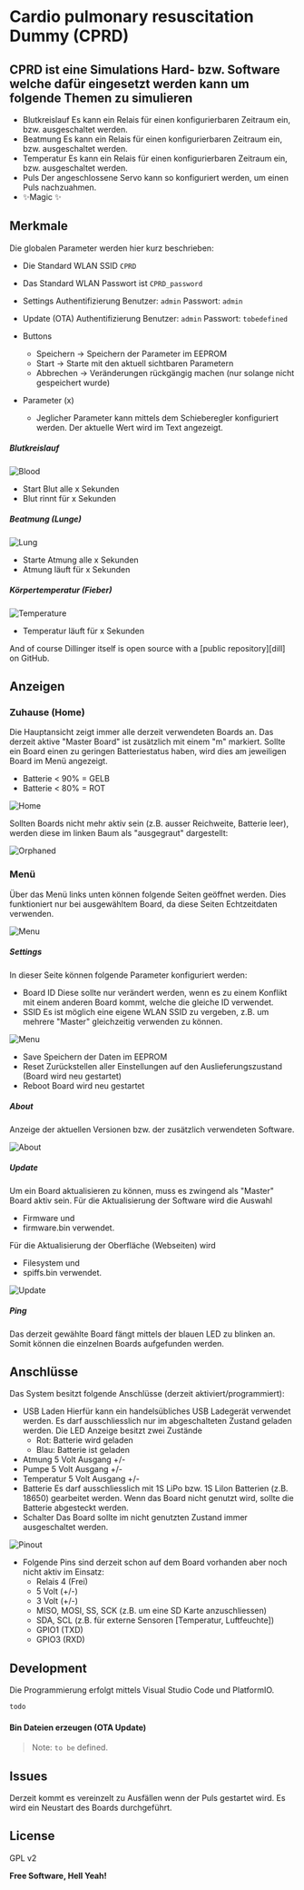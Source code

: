 # Cardio pulmonary resuscitation Dummy (CPRD)

## CPRD ist eine Simulations Hard- bzw. Software welche dafür eingesetzt werden kann um folgende Themen zu simulieren

- Blutkreislauf
  Es kann ein Relais für einen konfigurierbaren Zeitraum ein, bzw. ausgeschaltet werden.
- Beatmung
  Es kann ein Relais für einen konfigurierbaren Zeitraum ein, bzw. ausgeschaltet werden.
- Temperatur
  Es kann ein Relais für einen konfigurierbaren Zeitraum ein, bzw. ausgeschaltet werden.
- Puls
  Der angeschlossene Servo kann so konfiguriert werden, um einen Puls nachzuahmen.
- ✨Magic ✨

## Merkmale

Die globalen Parameter werden hier kurz beschrieben:

* Die Standard WLAN SSID ```CPRD```
* Das Standard WLAN Passwort ist ```CPRD_password```
* Settings Authentifizierung
  Benutzer: ```admin```
  Passwort: ```admin```
* Update (OTA) Authentifizierung
  Benutzer: ```admin```
  Passwort: ```tobedefined```
* Buttons

  * Speichern -> Speichern der Parameter im EEPROM
  * Start -> Starte mit den aktuell sichtbaren Parametern
  * Abbrechen -> Veränderungen rückgängig machen (nur solange nicht gespeichert wurde)
* Parameter (x)

  * Jeglicher Parameter kann mittels dem Schieberegler konfiguriert werden.
    Der aktuelle Wert wird im Text angezeigt.

##### Blutkreislauf

![Blood](images/blood.png)

* Start Blut alle x Sekunden
* Blut rinnt für x Sekunden

##### Beatmung (Lunge)

![Lung](images/lung.png)

* Starte Atmung alle x Sekunden
* Atmung läuft für x Sekunden

##### Körpertemperatur (Fieber)

![Temperature](images/temperature.png)

* Temperatur läuft für x Sekunden

And of course Dillinger itself is open source with a [public repository][dill]
on GitHub.

## Anzeigen

### Zuhause (Home)

Die Hauptansicht zeigt immer alle derzeit verwendeten Boards an.
Das derzeit aktive "Master Board" ist zusätzlich mit einem "m" markiert.
Sollte ein Board einen zu geringen Batteriestatus haben, wird dies am jeweiligen Board im Menü angezeigt.

* Batterie < 90% = GELB
* Batterie < 80% = ROT

![Home](images/home.png)

Sollten Boards nicht mehr aktiv sein (z.B. ausser Reichweite, Batterie leer), werden diese
im linken Baum als "ausgegraut" dargestellt:

![Orphaned](images/orphaned.png)

### Menü

Über das Menü links unten können folgende Seiten geöffnet werden.
Dies funktioniert nur bei ausgewähltem Board, da diese Seiten Echtzeitdaten verwenden.

![Menu](images/menu.png)

##### Settings

In dieser Seite können folgende Parameter konfiguriert werden:

* Board ID
  Diese sollte nur verändert werden, wenn es zu einem Konflikt mit einem anderen Board kommt, welche die gleiche ID verwendet.
* SSID
  Es ist möglich eine eigene WLAN SSID zu vergeben, z.B. um mehrere "Master" gleichzeitig verwenden zu können.

![Menu](images/settings_default.png)

* Save
  Speichern der Daten im EEPROM
* Reset
  Zurückstellen aller Einstellungen auf den Auslieferungszustand (Board wird neu gestartet)
* Reboot
  Board wird neu gestartet

##### About

Anzeige der aktuellen Versionen bzw. der zusätzlich verwendeten Software.

![About](images/about.png)

##### Update

Um ein Board aktualisieren zu können, muss es zwingend als "Master" Board aktiv sein.
Für die Aktualisierung der Software wird die Auswahl

* Firmware
  und
* firmware.bin
  verwendet.

Für die Aktualisierung der Oberfläche (Webseiten) wird

* Filesystem
  und
* spiffs.bin
  verwendet.

![Update](images/ota.png)

##### Ping

Das derzeit gewählte Board fängt mittels der blauen LED zu blinken an.
Somit können die einzelnen Boards aufgefunden werden.

## Anschlüsse

Das System besitzt folgende Anschlüsse (derzeit aktiviert/programmiert):

* USB Laden
  Hierfür kann ein handelsübliches USB Ladegerät verwendet werden.
  Es darf ausschliesslich nur im abgeschalteten Zustand geladen werden.
  Die LED Anzeige besitzt zwei Zustände
  * Rot: Batterie wird geladen
  * Blau: Batterie ist geladen
* Atmung
  5 Volt Ausgang +/-
* Pumpe
  5 Volt Ausgang +/-
* Temperatur
  5 Volt Ausgang +/-
* Batterie
  Es darf ausschliesslich mit 1S LiPo bzw. 1S LiIon Batterien (z.B. 18650) gearbeitet werden.
  Wenn das Board nicht genutzt wird, sollte die Batterie abgesteckt werden.
* Schalter
  Das Board sollte im nicht genutzten Zustand immer ausgeschaltet werden.

![Pinout](images/board.png)

* Folgende Pins sind derzeit schon auf dem Board vorhanden aber noch nicht aktiv im Einsatz:
  * Relais 4 (Frei)
  * 5 Volt (+/-)
  * 3 Volt (+/-)
  * MISO, MOSI, SS, SCK (z.B. um eine SD Karte anzuschliessen)
  * SDA, SCL (z.B. für externe Sensoren [Temperatur, Luftfeuchte])
  * GPIO1 (TXD)
  * GPIO3 (RXD)

## Development

Die Programmierung erfolgt mittels Visual Studio Code und PlatformIO.

```sh
todo
```

#### Bin Dateien erzeugen (OTA Update)

> Note: `to be` defined.

## Issues

Derzeit kommt es vereinzelt zu Ausfällen wenn der Puls gestartet wird. Es wird ein Neustart des Boards durchgeführt.

## License

GPL v2

**Free Software, Hell Yeah!**
